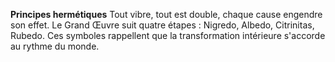 **Principes hermétiques**
Tout vibre, tout est double,
chaque cause engendre son effet.
Le Grand Œuvre suit quatre étapes :
Nigredo, Albedo, Citrinitas, Rubedo.
Ces symboles rappellent
que la transformation intérieure
s'accorde au rythme du monde.
